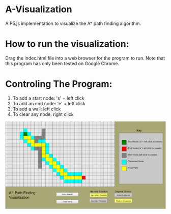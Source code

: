 # A-Visualization
A P5.js implementation to visualize the A* path finding algorithm.

# How to run the visualization:
Drag the index.html file into a web browser for the program to run.
Note that this program has only been tested on Google Chrome.

# Controling The Program:
1. To add a start node: 's' + left click
2. To add an end node: 'e' + left click
3. To add a wall: left click
4. To clear any node: right click


![screenshot](https://github.com/osc-jaimes/A-Visualization/blob/master/screenshot.PNG)
